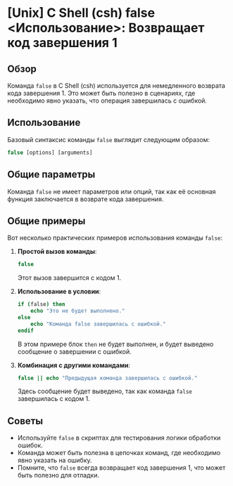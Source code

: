# [Unix] C Shell (csh) false <Использование>: Возвращает код завершения 1

## Обзор
Команда `false` в C Shell (csh) используется для немедленного возврата кода завершения 1. Это может быть полезно в сценариях, где необходимо явно указать, что операция завершилась с ошибкой.

## Использование
Базовый синтаксис команды `false` выглядит следующим образом:

```csh
false [options] [arguments]
```

## Общие параметры
Команда `false` не имеет параметров или опций, так как её основная функция заключается в возврате кода завершения.

## Общие примеры
Вот несколько практических примеров использования команды `false`:

1. **Простой вызов команды**:
   ```csh
   false
   ```
   Этот вызов завершится с кодом 1.

2. **Использование в условии**:
   ```csh
   if (false) then
       echo "Это не будет выполнено."
   else
       echo "Команда false завершилась с ошибкой."
   endif
   ```
   В этом примере блок `then` не будет выполнен, и будет выведено сообщение о завершении с ошибкой.

3. **Комбинация с другими командами**:
   ```csh
   false || echo "Предыдущая команда завершилась с ошибкой."
   ```
   Здесь сообщение будет выведено, так как команда `false` завершилась с кодом 1.

## Советы
- Используйте `false` в скриптах для тестирования логики обработки ошибок.
- Команда может быть полезна в цепочках команд, где необходимо явно указать на ошибку.
- Помните, что `false` всегда возвращает код завершения 1, что может быть полезно для отладки.